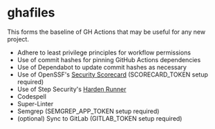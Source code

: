 # ghafiles

This forms the baseline of GH Actions that may be useful for any new project. 

- Adhere to least privilege principles for workflow permissions
- Use of commit hashes for pinning GitHub Actions dependencies
- Use of Dependabot to update commit hashes as necessary
- Use of OpenSSF's [Security Scorecard](https://github.com/ossf/scorecard) (SCORECARD_TOKEN setup required)
- Use of Step Security's [Harden Runner](https://github.com/step-security/harden-runner)
- Codespell
- Super-Linter
- Semgrep (SEMGREP_APP_TOKEN setup required)
- (optional) Sync to GitLab (GITLAB_TOKEN setup required)

